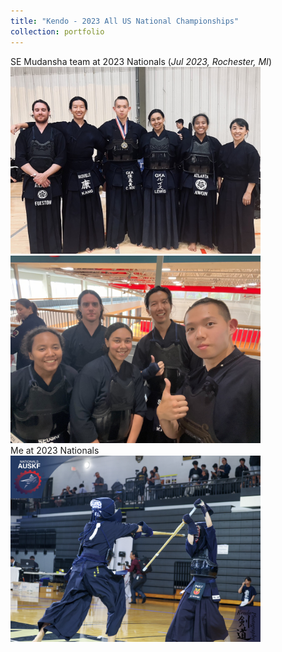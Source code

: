 ```yaml
---
title: "Kendo - 2023 All US National Championships"
collection: portfolio
---
```


SE Mudansha team at 2023 Nationals (*Jul 2023, Rochester, MI*)  <br/>
<img src='/images/Kendo_Nationals_1.jpg' width="400"> 
<img src='/images/Kendo_Nationals_2.JPG' width="400"> 
<br/>
Me at 2023 Nationals <br/>
<img src='/images/AUSKF_Kang.jpg' width="400"> 
<br/>
